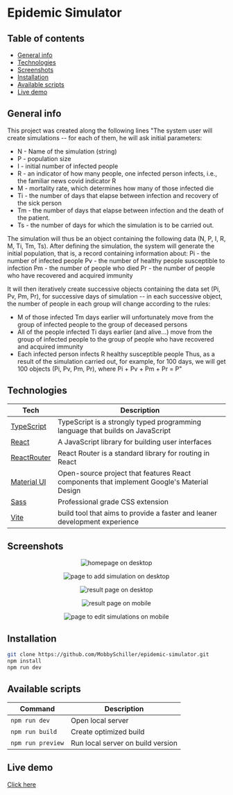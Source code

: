 # Epidemic Simulator

## Table of contents
* [General info](#general-info)
* [Technologies](#technologies)
* [Screenshots](#screenshots)
* [Installation](#installation)
* [Available scripts](#available-scripts)
* [Live demo](#live-demo)

## General info
This project was created along the following lines
"The system user will create simulations -- for each of them, he will ask initial
parameters:
* N - Name of the simulation (string)
* P - population size
* I - initial number of infected people
* R - an indicator of how many people, one infected person infects, i.e., the familiar news
covid indicator R
* M - mortality rate, which determines how many of those infected die
* Ti - the number of days that elapse between infection and recovery of the sick person
* Tm - the number of days that elapse between infection and the death of the patient.
* Ts - the number of days for which the simulation is to be carried out.

The simulation will thus be an object containing the following data (N, P, I, R, M, Ti, Tm, Ts).
After defining the simulation, the system will generate the initial population, that is, a record containing information about:
Pi - the number of infected people
Pv - the number of healthy people susceptible to infection
Pm - the number of people who died
Pr - the number of people who have recovered and acquired immunity

It will then iteratively create successive objects containing the data set (Pi, Pv, Pm, Pr), for
successive days of simulation -- in each successive object, the number of people in each group will change according to the rules:

* M of those infected Tm days earlier will unfortunately move from the group of infected people to the
group of deceased persons
* All of the people infected Ti days earlier (and alive...) move from the group of infected people to the
group of people who have recovered and acquired immunity
* Each infected person infects R healthy susceptible people
Thus, as a result of the simulation carried out, for example, for 100 days, we will get 100 objects (Pi, Pv, Pm, Pr),
where Pi + Pv + Pm + Pr = P"


## Technologies
| Tech                                                    | Description                              |
| ------------------------------------------------------- | ---------------------------------------- |
| [TypeScript](https://www.typescriptlang.org/)                           | TypeScript is a strongly typed programming language that builds on JavaScript   |
| [React](https://reactjs.org/)                           | A JavaScript library for building user interfaces   |
| [ReactRouter](https://reactrouter.com/)                           | React Router is a standard library for routing in React   |
| [Material UI](https://mui.com/)                           | Open-source project that features React components that implement Google's Material Design   |
| [Sass](https://sass-lang.com/)                           | Professional grade CSS extension   |
| [Vite](https://vitejs.dev/)                           | build tool that aims to provide a faster and leaner development experience   |


## Screenshots
<p align="center">
    <img src="./screenshots/homepage-desktop.jpg" alt="homepage on desktop">
</p>
<p align="center">
    <img src="./screenshots/addpage-desktop.jpg" alt="page to add simulation on desktop">
</p>

<p align="center">
    <img src="./screenshots/resultspage-desktop.jpg" alt="result page on desktop">
</p>

<p align="center">
    <img src="./screenshots/resultspage-mobile.jpg" alt="result page on mobile">
</p>

<p align="center">
    <img src="./screenshots/editpage-mobile.jpg" alt="page to edit simulations on mobile">
</p>

## Installation

```bash
git clone https://github.com/MobbySchiller/epidemic-simulator.git
npm install
npm run dev
```

## Available scripts
| Command                   | Description                   |
| ------------------------- | ----------------------------- |
| `npm run dev`           | Open local server             |
| `npm run build`           | Create optimized build        |
| `npm run preview`            | Run local server on build version                    |

## Live demo
[Click here](https://mobbyschiller.github.io/epidemic-simulator/)
